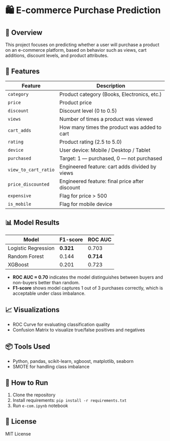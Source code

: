 # 🛍️ E-commerce Purchase Prediction

## 📑 Overview

This project focuses on predicting whether a user will purchase a product on an e-commerce platform, based on behavior such as views, cart additions, discount levels, and product attributes.

## 🧠 Features

| Feature               | Description                                                        |
|------------------------|--------------------------------------------------------------------|
| `category`             | Product category (Books, Electronics, etc.)                       |
| `price`                | Product price                                                     |
| `discount`             | Discount level (0 to 0.5)                                         |
| `views`                | Number of times a product was viewed                              |
| `cart_adds`            | How many times the product was added to cart                      |
| `rating`               | Product rating (2.5 to 5.0)                                       |
| `device`               | User device: Mobile / Desktop / Tablet                           |
| `purchased`            | Target: 1 — purchased, 0 — not purchased                          |
| `view_to_cart_ratio`   | Engineered feature: cart adds divided by views                   |
| `price_discounted`     | Engineered feature: final price after discount                   |
| `expensive`            | Flag for price > 500                                              |
| `is_mobile`            | Flag for mobile device                                            |

## 📊 Model Results

| Model               | F1-score | ROC AUC |
|---------------------|----------|---------|
| Logistic Regression | **0.321** | 0.703   |
| Random Forest       | 0.144    | **0.714** |
| XGBoost             |0.201	   | 0.723     |

- **ROC AUC ≈ 0.70** indicates the model distinguishes between buyers and non-buyers better than random.
- **F1-score** shows model captures 1 out of 3 purchases correctly, which is acceptable under class imbalance.

## 📈 Visualizations

- ROC Curve for evaluating classification quality
- Confusion Matrix to visualize true/false positives and negatives

## 📦 Tools Used

- Python, pandas, scikit-learn, xgboost, matplotlib, seaborn
- SMOTE for handling class imbalance

## 🚀 How to Run

1. Clone the repository
2. Install requirements: `pip install -r requirements.txt`
3. Run `e-com.ipynb` notebook

## 🧾 License

MIT License
